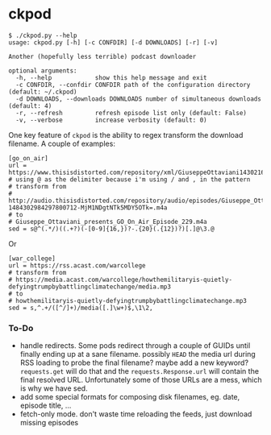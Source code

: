 # ckpod

```
$ ./ckpod.py --help
usage: ckpod.py [-h] [-c CONFDIR] [-d DOWNLOADS] [-r] [-v]

Another (hopefully less terrible) podcast downloader

optional arguments:
  -h, --help            show this help message and exit
  -c CONFDIR, --confdir CONFDIR path of the configuration directory (default: ~/.ckpod)
  -d DOWNLOADS, --downloads DOWNLOADS number of simultaneous downloads (default: 4)
  -r, --refresh         refresh episode list only (default: False)
  -v, --verbose         increase verbosity (default: 0)
```

One key feature of `ckpod` is the ability to regex transform the download filename.
A couple of examples:

```
[go_on_air]
url = https://www.thisisdistorted.com/repository/xml/GiuseppeOttaviani1430216693.xml
# using @ as the delimiter because i'm using / and , in the pattern
# transform from
# http://audio.thisisdistorted.com/repository/audio/episodes/Giuseppe_Ottaviani_presents_GO_On_Air_Episode_229-1484302984297800712-MjM1NDgtNTk5MDY5OTk=.m4a
# to
# Giuseppe_Ottaviani_presents_GO_On_Air_Episode_229.m4a
sed = s@^(.*/)((.+?)(-[0-9]{16,})?-.{20}(.{12})?)[.]@\3.@
```

Or 

```
[war_college]
url = https://rss.acast.com/warcollege
# transform from
# https://media.acast.com/warcollege/howthemilitaryis-quietly-defyingtrumpbybattlingclimatechange/media.mp3
# to
# howthemilitaryis-quietly-defyingtrumpbybattlingclimatechange.mp3
sed = s,^.+/([^/]+)/media([.]\w+)$,\1\2,
```

### To-Do

* handle redirects. Some pods redirect through a couple of GUIDs until finally ending up at a sane filename. possibly `HEAD` the media url during RSS loading to probe the final filename? maybe add a new keyword? `requests.get` will do that and the `requests.Response.url` will contain the final resolved URL. Unfortunately some of those URLs are a mess, which is why we have sed.
* add some special formats for composing disk filenames, eg. date, episode title, ...
* fetch-only mode. don't waste time reloading the feeds, just download missing episodes
